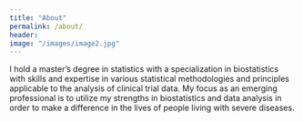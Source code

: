 ```yaml
---
title: "About"
permalink: /about/
header:
image: "/images/image2.jpg"
---
```


I hold a master’s degree in statistics with a specialization in biostatistics with skills and expertise in various statistical methodologies and principles applicable to the analysis of clinical trial data. My focus as an emerging professional is to utilize my strengths in biostatistics and data analysis in order to make a difference in the lives of people living with severe diseases.